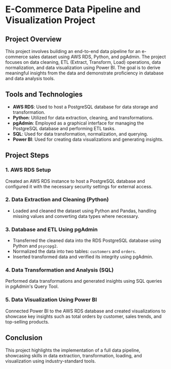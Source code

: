 # E-Commerce Data Pipeline and Visualization Project

## Project Overview
This project involves building an end-to-end data pipeline for an e-commerce sales dataset using AWS RDS, Python, and pgAdmin. The project focuses on data cleaning, ETL (Extract, Transform, Load) operations, data normalization, and data visualization using Power BI. The goal is to derive meaningful insights from the data and demonstrate proficiency in database and data analysis tools.

## Tools and Technologies
- **AWS RDS**: Used to host a PostgreSQL database for data storage and transformation.
- **Python**: Utilized for data extraction, cleaning, and transformations.
- **pgAdmin**: Employed as a graphical interface for managing the PostgreSQL database and performing ETL tasks.
- **SQL**: Used for data transformation, normalization, and querying.
- **Power BI**: Used for creating data visualizations and generating insights.

## Project Steps

### 1. AWS RDS Setup
Created an AWS RDS instance to host a PostgreSQL database and configured it with the necessary security settings for external access.

### 2. Data Extraction and Cleaning (Python)
- Loaded and cleaned the dataset using Python and Pandas, handling missing values and converting data types where necessary.

### 3. Database and ETL Using pgAdmin
- Transferred the cleaned data into the RDS PostgreSQL database using Python and `psycopg2`.
- Normalized the data into two tables: `customers` and `orders`.
- Inserted transformed data and verified its integrity using pgAdmin.

### 4. Data Transformation and Analysis (SQL)
Performed data transformations and generated insights using SQL queries in pgAdmin's Query Tool.

### 5. Data Visualization Using Power BI
Connected Power BI to the AWS RDS database and created visualizations to showcase key insights such as total orders by customer, sales trends, and top-selling products.

## Conclusion
This project highlights the implementation of a full data pipeline, showcasing skills in data extraction, transformation, loading, and visualization using industry-standard tools.
